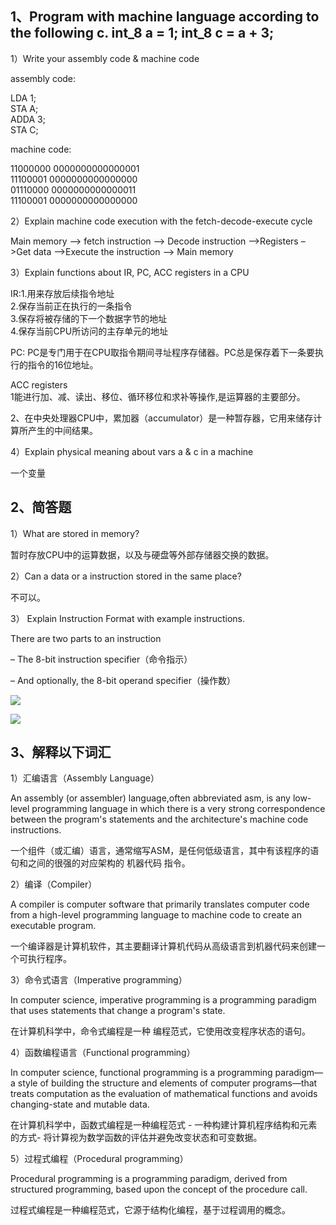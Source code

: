 ## 1、Program with machine language according to the following c. int_8 a = 1;  int_8 c = a + 3;  

 1）Write your assembly code & machine code 

 assembly code:

 LDA 1;  
 STA A;  
 ADDA 3;  
 STA C;  

 machine code: 

 11000000 0000000000000001   
 11100001 0000000000000000  
 01110000 0000000000000011   
 11100001 0000000000000000  

 2）Explain machine code execution with the fetch-decode-execute cycle 

 Main memory –> fetch instruction –> Decode instruction –>Registers –>Get data –>Execute the instruction –> Main memory

 3）Explain functions about  IR, PC, ACC registers in a CPU 

 IR:1.用来存放后续指令地址  
    2.保存当前正在执行的一条指令   
    3.保存将被存储的下一个数据字节的地址  
    4.保存当前CPU所访问的主存单元的地址   

 PC:  PC是专门用于在CPU取指令期间寻址程序存储器。PC总是保存着下一条要执行的指令的16位地址。

 ACC registers  
 1能进行加、减、读出、移位、循环移位和求补等操作,是运算器的主要部分。

 2、在中央处理器CPU中，累加器（accumulator）是一种暂存器，它用来储存计算所产生的中间结果。
  
 4）Explain physical meaning about vars a & c in a machine

 一个变量
## 2、简答题

 1）What are stored in memory? 
 
 暂时存放CPU中的运算数据，以及与硬盘等外部存储器交换的数据。

 2）Can a data or a instruction stored in the same place? 

 不可以。
 
 3） Explain Instruction Format with example instructions.

There are two parts to an instruction 

– The 8-bit instruction specifier（命令指示）

– And optionally, the 8-bit operand specifier（操作数）

![](http://ww1.sinaimg.cn/large/007jCw9lgy1fwxl2po9rcj30k907adh7.jpg)

![](http://ww1.sinaimg.cn/large/007jCw9lgy1fwxl2ykjvoj30lr05dwgm.jpg)

## 3、解释以下词汇 

 1）汇编语言（Assembly Language）

 An assembly (or assembler) language,often abbreviated asm, is any low-level programming language in which there is a very strong correspondence between the program's statements and the architecture's machine code instructions.

 一个组件（或汇编）语言，通常缩写ASM，是任何低级语言，其中有该程序的语句和之间的很强的对应架构的 机器代码 指令。

 2）编译（Compiler）
 
 A compiler is computer software that primarily translates computer code from a high-level programming language to machine code to create an executable program.

 一个编译器是计算机软件，其主要翻译计算机代码从高级语言到机器代码来创建一个可执行程序。

 3）命令式语言（Imperative programming） 

 In computer science, imperative programming is a programming paradigm that uses statements that change a program's state. 

 在计算机科学中，命令式编程是一种 编程范式，它使用改变程序状态的语句。

 4）函数编程语言（Functional programming） 

 In computer science, functional programming is a programming paradigm—a style of building the structure and elements of computer programs—that treats computation as the evaluation of mathematical functions and avoids changing-state and mutable data. 

 在计算机科学中，函数式编程是一种编程范式 - 一种构建计算机程序结构和元素的方式- 将计算视为数学函数的评估并避免改变状态和可变数据。

 5）过程式编程（Procedural programming）

 Procedural programming is a programming paradigm, derived from structured programming, based upon the concept of the procedure call. 

 过程式编程是一种编程范式，它源于结构化编程，基于过程调用的概念。